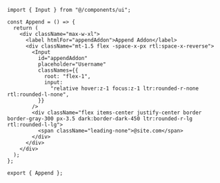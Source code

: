 ﻿```tsx
import { Input } from "@/components/ui";

const Append = () => {
  return (
    <div className="max-w-xl">
      <label htmlFor="appendAddon">Append Addon</label>
      <div className="mt-1.5 flex -space-x-px rtl:space-x-reverse">
        <Input
          id="appendAddon"
          placeholder="Username"
          classNames={{
            root: "flex-1",
            input:
              "relative hover:z-1 focus:z-1 ltr:rounded-r-none rtl:rounded-l-none",
          }}
        />
        <div className="flex items-center justify-center border border-gray-300 px-3.5 dark:border-dark-450 ltr:rounded-r-lg rtl:rounded-l-lg">
          <span className="leading-none">@site.com</span>
        </div>
      </div>
    </div>
  );
};

export { Append };

```
